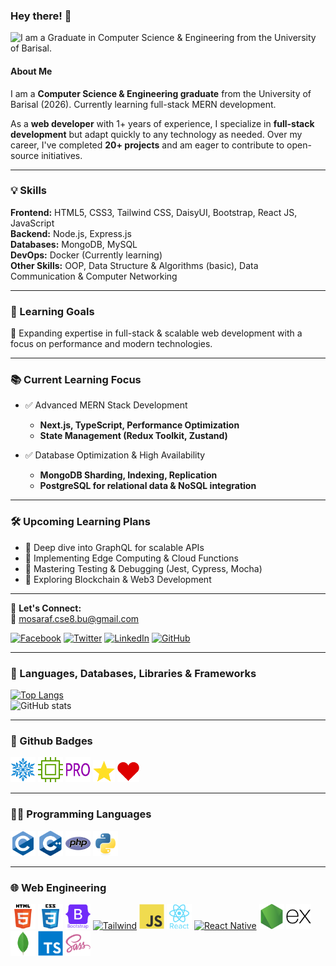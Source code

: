 ### Hey there! 👋  
![I am a Graduate in Computer Science & Engineering from the University of Barisal.](https://media.licdn.com/dms/image/v2/D4E16AQGp305AJEZKAw/profile-displaybackgroundimage-shrink_350_1400/0/1738782480398?e=1744243200&v=beta&t=R69GXD2t2-7UcCFA68hEG_RgcIDAjgX6D_Y_GvKDzH8)

#### About Me  
I am a **Computer Science & Engineering graduate** from the University of Barisal (2026). Currently learning full-stack MERN development.

As a **web developer** with 1+ years of experience, I specialize in **full-stack development** but adapt quickly to any technology as needed. Over my career, I've completed **20+ projects** and am eager to contribute to open-source initiatives.

---

### 💡 Skills  
**Frontend:** HTML5, CSS3, Tailwind CSS, DaisyUI, Bootstrap, React JS, JavaScript  
**Backend:** Node.js, Express.js  
**Databases:** MongoDB, MySQL  
**DevOps:** Docker (Currently learning)  
**Other Skills:** OOP, Data Structure & Algorithms (basic), Data Communication & Computer Networking  

---

### 🚀 Learning Goals  
🎯 Expanding expertise in full-stack & scalable web development with a focus on performance and modern technologies.

---

### 📚 Current Learning Focus  
- ✅ Advanced MERN Stack Development  
  - **Next.js, TypeScript, Performance Optimization**  
  - **State Management (Redux Toolkit, Zustand)**  

- ✅ Database Optimization & High Availability  
  - **MongoDB Sharding, Indexing, Replication**  
  - **PostgreSQL for relational data & NoSQL integration**

---

### 🛠 Upcoming Learning Plans  
- 🔹 Deep dive into GraphQL for scalable APIs  
- 🔹 Implementing Edge Computing & Cloud Functions  
- 🔹 Mastering Testing & Debugging (Jest, Cypress, Mocha)  
- 🔹 Exploring Blockchain & Web3 Development

---

📨 **Let's Connect:**  
📧 [mosaraf.cse8.bu@gmail.com](mailto:mosaraf.cse8.bu@gmail.com)

[![Facebook](https://img.shields.io/badge/Facebook-1877F2?style=flat-square&logo=facebook&logoColor=white)](https://www.facebook.com/mosaraf.hossion.94)
[![Twitter](https://img.shields.io/badge/Twitter-1DA1F2?style=flat-square&logo=twitter&logoColor=white)](https://x.com/mosaraf38)
[![LinkedIn](https://img.shields.io/badge/LinkedIn-0077B5?style=flat-square&logo=linkedin&logoColor=white)](https://www.linkedin.com/in/mosaraf-hossen-a02553311/)
[![GitHub](https://img.shields.io/badge/GitHub-181717?style=flat-square&logo=github&logoColor=white)](https://github.com/mosaraf68500)

---

### 🧠 Languages, Databases, Libraries & Frameworks  

[![Top Langs](https://github-readme-stats.vercel.app/api/top-langs/?username=mosaraf68500)](https://github.com/anuraghazra/github-readme-stats)  
![GitHub stats](https://github-readme-stats.vercel.app/api?username=mosaraf68500&show_icons=true)

---

### 🏅 Github Badges  

<a href='https://archiveprogram.github.com/'><img src='https://raw.githubusercontent.com/acervenky/animated-github-badges/master/assets/acbadge.gif' width='40' height='40'></a>
<a href='https://docs.github.com/en/developers'><img src='https://raw.githubusercontent.com/acervenky/animated-github-badges/master/assets/devbadge.gif' width='40' height='40'></a>
<a href='https://github.com/pricing'><img src='https://raw.githubusercontent.com/acervenky/animated-github-badges/master/assets/pro.gif' width='40' height='40'></a>
<a href='https://stars.github.com/'><img src='https://raw.githubusercontent.com/acervenky/animated-github-badges/master/assets/starbadge.gif' width='35' height='35'></a>
<a href='https://docs.github.com/en/github/supporting-the-open-source-community-with-github-sponsors'><img src='https://raw.githubusercontent.com/acervenky/animated-github-badges/master/assets/sponsorbadge.gif' width='35' height='35'></a>

---

### 👨‍💻 Programming Languages  
<a href="https://www.cprogramming.com/" target="_blank"><img src="https://raw.githubusercontent.com/devicons/devicon/master/icons/c/c-original.svg" alt="C" width="40" height="40"/></a>
<a href="https://www.w3schools.com/cpp/" target="_blank"><img src="https://raw.githubusercontent.com/devicons/devicon/master/icons/cplusplus/cplusplus-original.svg" alt="C++" width="40" height="40"/></a>
<a href="https://www.php.net/" target="_blank"><img src="https://raw.githubusercontent.com/devicons/devicon/master/icons/php/php-original.svg" alt="PHP" width="40" height="40"/></a>
<a href="https://www.python.org/" target="_blank"><img src="https://raw.githubusercontent.com/devicons/devicon/master/icons/python/python-original.svg" alt="Python" width="40" height="40"/></a>

---

### 🌐 Web Engineering  
<a href="https://www.w3.org/html/" target="_blank"><img src="https://raw.githubusercontent.com/devicons/devicon/master/icons/html5/html5-original-wordmark.svg" alt="HTML5" width="40" height="40"/></a>
<a href="https://www.w3schools.com/css/" target="_blank"><img src="https://raw.githubusercontent.com/devicons/devicon/master/icons/css3/css3-original-wordmark.svg" alt="CSS3" width="40" height="40"/></a>
<a href="https://getbootstrap.com" target="_blank"><img src="https://raw.githubusercontent.com/devicons/devicon/master/icons/bootstrap/bootstrap-plain-wordmark.svg" alt="Bootstrap" width="40" height="40"/></a>
<a href="https://tailwindcss.com/" target="_blank"><img src="https://www.vectorlogo.zone/logos/tailwindcss/tailwindcss-icon.svg" alt="Tailwind" width="40" height="40"/></a>
<a href="https://developer.mozilla.org/en-US/docs/Web/JavaScript" target="_blank"><img src="https://raw.githubusercontent.com/devicons/devicon/master/icons/javascript/javascript-original.svg" alt="JavaScript" width="40" height="40"/></a>
<a href="https://reactjs.org/" target="_blank"><img src="https://raw.githubusercontent.com/devicons/devicon/master/icons/react/react-original-wordmark.svg" alt="React" width="40" height="40"/></a>
<a href="https://reactnative.dev/" target="_blank"><img src="https://reactnative.dev/img/header_logo.svg" alt="React Native" width="40" height="40"/></a>
<a href="https://nodejs.org/" target="_blank"><img src="https://raw.githubusercontent.com/devicons/devicon/master/icons/nodejs/nodejs-original.svg" alt="Node.js" width="40" height="40"/></a>
<a href="https://expressjs.com/" target="_blank"><img src="https://raw.githubusercontent.com/devicons/devicon/master/icons/express/express-original.svg" alt="Express" width="40" height="40"/></a>
<a href="https://www.mongodb.com/" target="_blank"><img src="https://raw.githubusercontent.com/devicons/devicon/master/icons/mongodb/mongodb-original.svg" alt="MongoDB" width="40" height="40"/></a>
<a href="https://www.typescriptlang.org/" target="_blank"><img src="https://raw.githubusercontent.com/devicons/devicon/master/icons/typescript/typescript-original.svg" alt="TypeScript" width="40" height="40"/></a>
<a href="https://sass-lang.com/" target="_blank"><img src="https://raw.githubusercontent.com/devicons/devicon/master/icons/sass/sass-original.svg" alt="SASS" width="40" height="40"/></a>
